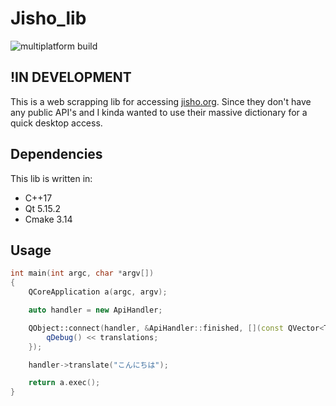 # Jisho_lib

![multiplatform build](https://github.com/vladocrat/jisho_lib/actions/workflows/ci.yml/badge.svg)

## !IN DEVELOPMENT 

This is a web scrapping lib for accessing [jisho.org](https://jisho.org/). Since they don't have any public API's and I kinda wanted to use their massive dictionary for a quick desktop access.

## Dependencies

This lib is written in:

* C++17
* Qt 5.15.2
* Cmake 3.14

## Usage

```C++
int main(int argc, char *argv[])
{
    QCoreApplication a(argc, argv);

    auto handler = new ApiHandler;

    QObject::connect(handler, &ApiHandler::finished, [](const QVector<Translation>& translations){
        qDebug() << translations;
    });

    handler->translate("こんにちは");

    return a.exec();
}
```
